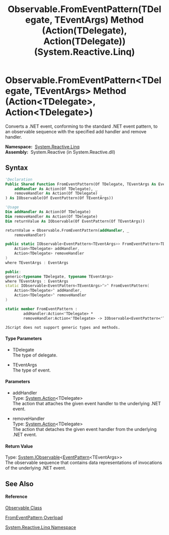 ﻿---
title: Observable.FromEventPattern(TDelegate, TEventArgs) Method (Action(TDelegate), Action(TDelegate)) (System.Reactive.Linq)
TOCTitle: FromEventPattern(TDelegate, TEventArgs) Method (Action(TDelegate), Action(TDelegate))
ms:assetid: M:System.Reactive.Linq.Observable.FromEventPattern``2(System.Action{``0},System.Action{``0})
ms:mtpsurl: https://msdn.microsoft.com/en-us/library/Hh211731(v=VS.103)
ms:contentKeyID: 36069177
ms.date: 06/28/2011
mtps_version: v=VS.103
dev_langs:
- vb
- csharp
- c++
- fsharp
- jscript
---

# Observable.FromEventPattern\<TDelegate, TEventArgs\> Method (Action\<TDelegate\>, Action\<TDelegate\>)

Converts a .NET event, conforming to the standard .NET event pattern, to an observable sequence with the specified add handler and remove handler.

**Namespace:**  [System.Reactive.Linq](hh211929\(v=vs.103\).md)  
**Assembly:**  System.Reactive (in System.Reactive.dll)

## Syntax

``` vb
'Declaration
Public Shared Function FromEventPattern(Of TDelegate, TEventArgs As EventArgs) ( _
    addHandler As Action(Of TDelegate), _
    removeHandler As Action(Of TDelegate) _
) As IObservable(Of EventPattern(Of TEventArgs))
```

``` vb
'Usage
Dim addHandler As Action(Of TDelegate)
Dim removeHandler As Action(Of TDelegate)
Dim returnValue As IObservable(Of EventPattern(Of TEventArgs))

returnValue = Observable.FromEventPattern(addHandler, _
    removeHandler)
```

``` csharp
public static IObservable<EventPattern<TEventArgs>> FromEventPattern<TDelegate, TEventArgs>(
    Action<TDelegate> addHandler,
    Action<TDelegate> removeHandler
)
where TEventArgs : EventArgs
```

``` c++
public:
generic<typename TDelegate, typename TEventArgs>
where TEventArgs : EventArgs
static IObservable<EventPattern<TEventArgs>^>^ FromEventPattern(
    Action<TDelegate>^ addHandler, 
    Action<TDelegate>^ removeHandler
)
```

``` fsharp
static member FromEventPattern : 
        addHandler:Action<'TDelegate> * 
        removeHandler:Action<'TDelegate> -> IObservable<EventPattern<'TEventArgs>>  when 'TEventArgs : EventArgs
```

``` jscript
JScript does not support generic types and methods.
```

#### Type Parameters

  - TDelegate  
    The type of delegate.

<!-- end list -->

  - TEventArgs  
    The type of event.

#### Parameters

  - addHandler  
    Type: [System.Action](https://msdn.microsoft.com/en-us/library/018hxwa8)\<TDelegate\>  
    The action that attaches the given event handler to the underlying .NET event.  

<!-- end list -->

  - removeHandler  
    Type: [System.Action](https://msdn.microsoft.com/en-us/library/018hxwa8)\<TDelegate\>  
    The action that detaches the given event handler from the underlying .NET event.  

#### Return Value

Type: [System.IObservable](https://msdn.microsoft.com/en-us/library/Dd990377)\<[EventPattern](hh229009\(v=vs.103\).md)\<TEventArgs\>\>  
The observable sequence that contains data representations of invocations of the underlying .NET event.  

## See Also

#### Reference

[Observable Class](hh244252\(v=vs.103\).md)

[FromEventPattern Overload](hh211984\(v=vs.103\).md)

[System.Reactive.Linq Namespace](hh211929\(v=vs.103\).md)

